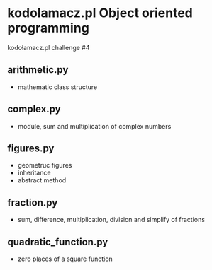 # kodolamacz.pl Object oriented programming
kodołamacz.pl challenge #4

## arithmetic.py
- mathematic class structure

## complex.py
- module, sum and multiplication of complex numbers

## figures.py
- geometruc figures
- inheritance
- abstract method

## fraction.py
- sum, difference, multiplication, division and simplify of fractions

## quadratic_function.py
- zero places of a square function

